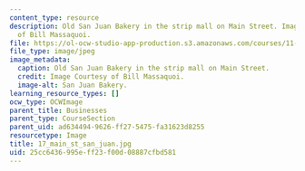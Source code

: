 ```yaml
---
content_type: resource
description: Old San Juan Bakery in the strip mall on Main Street. Image Courtesy
  of Bill Massaquoi.
file: https://ol-ocw-studio-app-production.s3.amazonaws.com/courses/11-945-springfield-studio-fall-2005/25cc6436995eff23f00d08887cfbd581_17_main_st_san_juan.jpg
file_type: image/jpeg
image_metadata:
  caption: Old San Juan Bakery in the strip mall on Main Street.
  credit: Image Courtesy of Bill Massaquoi.
  image-alt: San Juan Bakery.
learning_resource_types: []
ocw_type: OCWImage
parent_title: Businesses
parent_type: CourseSection
parent_uid: ad634494-9626-ff27-5475-fa31623d8255
resourcetype: Image
title: 17_main_st_san_juan.jpg
uid: 25cc6436-995e-ff23-f00d-08887cfbd581
---
```

